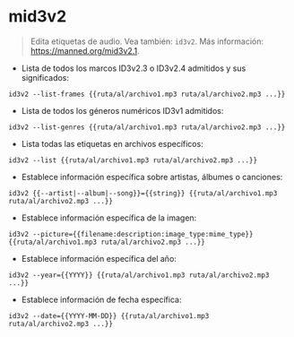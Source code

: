 # mid3v2

> Edita etiquetas de audio.
> Vea también: `id3v2`.
> Más información: <https://manned.org/mid3v2.1>.

- Lista de todos los marcos ID3v2.3 o ID3v2.4 admitidos y sus significados:

`id3v2 --list-frames {{ruta/al/archivo1.mp3 ruta/al/archivo2.mp3 ...}}`

- Lista de todos los géneros numéricos ID3v1 admitidos:

`id3v2 --list-genres {{ruta/al/archivo1.mp3 ruta/al/archivo2.mp3 ...}}`

- Lista todas las etiquetas en archivos específicos:

`id3v2 --list {{ruta/al/archivo1.mp3 ruta/al/archivo2.mp3 ...}}`

- Establece información específica sobre artistas, álbumes o canciones:

`id3v2 {{--artist|--album|--song}}={{string}} {{ruta/al/archivo1.mp3 ruta/al/archivo2.mp3 ...}}`

- Establece información específica de la imagen:

`id3v2 --picture={{filename:description:image_type:mime_type}} {{ruta/al/archivo1.mp3 ruta/al/archivo2.mp3 ...}}`

- Establece información específica del año:

`id3v2 --year={{YYYY}} {{ruta/al/archivo1.mp3 ruta/al/archivo2.mp3 ...}}`

- Establece información de fecha específica:

`id3v2 --date={{YYYY-MM-DD}} {{ruta/al/archivo1.mp3 ruta/al/archivo2.mp3 ...}}`
